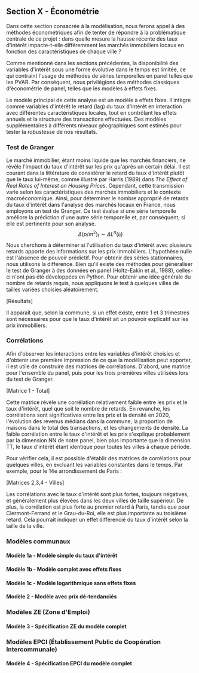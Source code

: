 
## Section X - Économétrie

Dans cette section consacrée à la modélisation, nous ferons appel à des méthodes économétriques afin de tenter de répondre à la problématique centrale de ce projet : dans quelle mesure la hausse récente des taux d'intérêt impacte-t-elle différemment les marchés immobiliers locaux en fonction des caractéristiques de chaque ville ?

Comme mentionné dans les sections précédentes, la disponibilité des variables d'intérêt sous une forme évolutive dans le temps est limitée, ce qui contraint l'usage de méthodes de séries temporelles en panel telles que les PVAR. Par conséquent, nous privilégions des méthodes classiques d'économétrie de panel, telles que les modèles à effets fixes.

Le modèle principal de cette analyse est un modèle à effets fixes. Il intègre comme variables d'intérêt le retard (lag) du taux d'intérêt en interaction avec différentes caractéristiques locales, tout en contrôlant les effets annuels et la structure des transactions effectuées. Des modèles supplémentaires à différents niveaux géographiques sont estimés pour tester la robustesse de nos résultats.

### Test de Granger

Le marché immobilier, étant moins liquide que les marchés financiers, ne révèle l'impact du taux d'intérêt sur les prix qu'après un certain délai. Il est courant dans la littérature de considérer le retard du taux d'intérêt plutôt que le taux lui-même, comme illustré par Harris (1989) dans _The Effect of Real Rates of Interest on Housing Prices_. Cependant, cette transmission varie selon les caractéristiques des marchés immobiliers et le contexte macroéconomique. Ainsi, pour déterminer le nombre approprié de retards du taux d'intérêt dans l'analyse des marchés locaux en France, nous employons un test de Granger. Ce test évalue si une série temporelle améliore la prédiction d'une autre série temporelle et, par conséquent, si elle est pertinente pour son analyse. $$\Delta ({p}/m^{2})_t \sim \Delta L^n(i_t)$$ Nous cherchons à déterminer si l'utilisation du taux d'intérêt avec plusieurs retards apporte des informations sur les prix immobiliers. L'hypothèse nulle est l'absence de pouvoir prédictif. Pour obtenir des séries stationnaires, nous utilisons la différence. Bien qu'il existe des méthodes pour généraliser le test de Granger à des données en panel (Holtz-Eakin et al., 1988), celles-ci n'ont pas été développées en Python. Pour obtenir une idée générale du nombre de retards requis, nous appliquons le test à quelques villes de tailles variées choisies aléatoirement.

[Résultats]

Il apparaît que, selon la commune, si un effet existe, entre 1 et 3 trimestres sont nécessaires pour que le taux d'intérêt ait un pouvoir explicatif sur les prix immobiliers.

### Corrélations

Afin d'observer les interactions entre les variables d'intérêt choisies et d'obtenir une première impression de ce que la modélisation peut apporter, il est utile de construire des matrices de corrélations. D'abord, une matrice pour l'ensemble du panel, puis pour les trois premières villes utilisées lors du test de Granger.

[Matrice 1 - Total]

Cette matrice révèle une corrélation relativement faible entre les prix et le taux d'intérêt, quel que soit le nombre de retards. En revanche, les corrélations sont significatives entre les prix et la densité en 2020, l'évolution des revenus médians dans la commune, la proportion de maisons dans le total des transactions, et les changements de densité. La faible corrélation entre le taux d'intérêt et les prix s'explique probablement par la dimension NN de notre panel, bien plus importante que la dimension TT, le taux d'intérêt étant identique pour toutes les villes à chaque période.

Pour vérifier cela, il est possible d'établir des matrices de corrélations pour quelques villes, en excluant les variables constantes dans le temps. Par exemple, pour le 14e arrondissement de Paris : 

[Matrices 2,3,4 - Villes]

Les corrélations avec le taux d'intérêt sont plus fortes, toujours négatives, et généralement plus élevées dans les deux villes de taille supérieur. De plus, la corrélation est plus forte au premier retard à Paris, tandis que pour Clermont-Ferrand et le Grau-du-Roi, elle est plus importante au troisième retard. Cela pourrait indiquer un effet différencié du taux d'intérêt selon la taille de la ville.

### Modèles communaux

#### Modèle 1a - Modèle simple du taux d'intérêt

#### Modèle 1b - Modèle complet avec effets fixes

#### Modèle 1c - Modèle logarithmique sans effets fixes

#### Modèle 2 - Modèle avec prix dé-tendanciés

### Modèles ZE (Zone d'Emploi)

#### Modèle 3 - Spécification ZE du modèle complet

### Modèles EPCI (Établissement Public de Coopération Intercommunale)

#### Modèle 4 - Spécification EPCI du modèle complet
